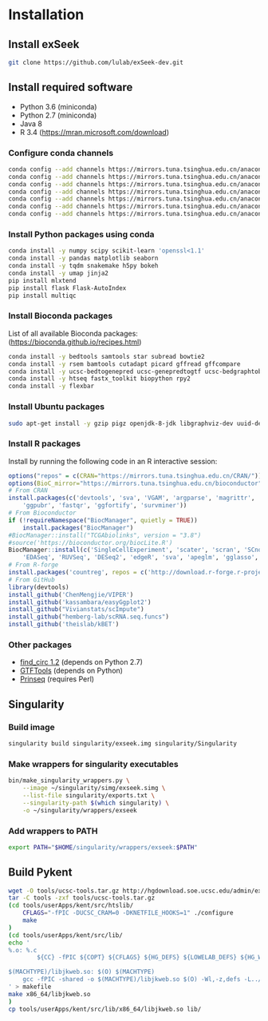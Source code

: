 # Installation


## Install exSeek

```bash
git clone https://github.com/lulab/exSeek-dev.git
```

## Install required software

* Python 3.6 (miniconda)
* Python 2.7 (miniconda)
* Java 8
* R 3.4 (https://mran.microsoft.com/download)

### Configure conda channels
```bash
conda config --add channels https://mirrors.tuna.tsinghua.edu.cn/anaconda/pkgs/free/
conda config --add channels https://mirrors.tuna.tsinghua.edu.cn/anaconda/pkgs/main/
conda config --add channels https://mirrors.tuna.tsinghua.edu.cn/anaconda/pkgs/r/
conda config --add channels https://mirrors.tuna.tsinghua.edu.cn/anaconda/pkgs/mro/
conda config --add channels https://mirrors.tuna.tsinghua.edu.cn/anaconda/pkgs/pro/
conda config --add channels https://mirrors.tuna.tsinghua.edu.cn/anaconda/cloud/conda-forge/
conda config --add channels https://mirrors.tuna.tsinghua.edu.cn/anaconda/cloud/bioconda/
```

### Install Python packages using conda
```bash
conda install -y numpy scipy scikit-learn 'openssl<1.1'
conda install -y pandas matplotlib seaborn
conda install -y tqdm snakemake h5py bokeh
conda install -y umap jinja2
pip install mlxtend 
pip install flask Flask-AutoIndex
pip install multiqc
```

### Install Bioconda packages

List of all available Bioconda packages: (https://bioconda.github.io/recipes.html)

```bash
conda install -y bedtools samtools star subread bowtie2
conda install -y rsem bamtools cutadapt picard gffread gffcompare
conda install -y ucsc-bedtogenepred ucsc-genepredtogtf ucsc-bedgraphtobigwig ucsc-bigwigtobedgraph
conda install -y htseq fastx_toolkit biopython rpy2
conda install -y flexbar
```

### Install Ubuntu packages

```bash
sudo apt-get install -y gzip pigz openjdk-8-jdk libgraphviz-dev uuid-dev zlib1g-dev libpng-dev gawk
```

### Install R packages

Install by running the following code in an R interactive session:
```R
options("repos" = c(CRAN="https://mirrors.tuna.tsinghua.edu.cn/CRAN/"))
options(BioC_mirror="https://mirrors.tuna.tsinghua.edu.cn/bioconductor")
# From CRAN
install.packages(c('devtools', 'sva', 'VGAM', 'argparse', 'magrittr', 'readr', 'mvoutlier', 
    'ggpubr', 'fastqr', 'ggfortify', 'survminer'))
# From Bioconductor
if (!requireNamespace("BiocManager", quietly = TRUE))
    install.packages("BiocManager")
#BiocManager::install("TCGAbiolinks", version = "3.8")
#source('https://bioconductor.org/biocLite.R')
BiocManager::install(c('SingleCellExperiment', 'scater', 'scran', 'SCnorm',
    'EDASeq', 'RUVSeq', 'DESeq2', 'edgeR', 'sva', 'apeglm', 'gglasso', 'ggbio', 'TCGAbiolinks'))
# From R-forge
install.packages('countreg', repos = c('http://download.r-forge.r-project.org', 'https://mirrors.tuna.tsinghua.edu.cn/CRAN/'), dep = TRUE)
# From GitHub
library(devtools)
install_github('ChenMengjie/VIPER')
install_github('kassambara/easyGgplot2')
install_github("Vivianstats/scImpute")
install_github("hemberg-lab/scRNA.seq.funcs")
install_github('theislab/kBET')
```

### Other packages
* [find_circ 1.2](https://github.com/marvin-jens/find_circ) (depends on Python 2.7)
* [GTFTools](http://www.genemine.org/codes/GTFtools_0.6.5.zip) (depends on Python)
* [Prinseq](http://prinseq.sourceforge.net/) (requires Perl)

## Singularity

### Build image

```bash
singularity build singularity/exseek.img singularity/Singularity
```

### Make wrappers for singularity executables
```bash
bin/make_singularity_wrappers.py \
    --image ~/singularity/simg/exseek.simg \
    --list-file singularity/exports.txt \
    --singularity-path $(which singularity) \
    -o ~/singularity/wrappers/exseek
```

### Add wrappers to PATH
```bash
export PATH="$HOME/singularity/wrappers/exseek:$PATH"
```

## Build Pykent

```bash
wget -O tools/ucsc-tools.tar.gz http://hgdownload.soe.ucsc.edu/admin/exe/userApps.src.tgz
tar -C tools -zxf tools/ucsc-tools.tar.gz
(cd tools/userApps/kent/src/htslib/
    CFLAGS="-fPIC -DUCSC_CRAM=0 -DKNETFILE_HOOKS=1" ./configure
    make
)
(cd tools/userApps/kent/src/lib/
echo '
%.o: %.c
        ${CC} -fPIC ${COPT} ${CFLAGS} ${HG_DEFS} ${LOWELAB_DEFS} ${HG_WARN} ${HG_INC} ${XINC} -o $@ -c $<

$(MACHTYPE)/libjkweb.so: $(O) $(MACHTYPE)
    gcc -fPIC -shared -o $(MACHTYPE)/libjkweb.so $(O) -Wl,-z,defs -L../htslib -lhts -lm -lz -lpthread -lpng -lcrypto -lssl -luuid
' > makefile
make x86_64/libjkweb.so
)
cp tools/userApps/kent/src/lib/x86_64/libjkweb.so lib/
```
